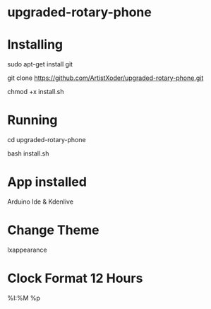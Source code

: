 # upgraded-rotary-phone

# Installing

sudo apt-get install git 

git clone https://github.com/ArtistXoder/upgraded-rotary-phone.git

chmod +x install.sh

# Running 

cd upgraded-rotary-phone

bash install.sh
 
# App installed

Arduino Ide & Kdenlive

# Change Theme 

lxappearance

# Clock Format 12 Hours 

%I:%M %p


